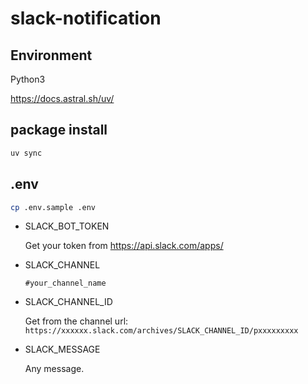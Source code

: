 # slack-notification

## Environment

Python3

https://docs.astral.sh/uv/

## package install

```sh
uv sync
```

## .env

```sh
cp .env.sample .env
```

- SLACK_BOT_TOKEN

  Get your token from <https://api.slack.com/apps/>

- SLACK_CHANNEL

  `#your_channel_name`

- SLACK_CHANNEL_ID

  Get from the channel url: `https://xxxxxx.slack.com/archives/SLACK_CHANNEL_ID/pxxxxxxxxx`

- SLACK_MESSAGE

  Any message.
